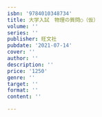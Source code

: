 ```yaml
---
isbn: '9784010348734'
title: 大学入試　物理の質問○（仮）
volume: ''
series: ''
publisher: 旺文社
pubdate: '2021-07-14'
cover: ''
author: ''
description: ''
price: '1250'
genre: ''
target: ''
format: ''
content: ''

---
```

